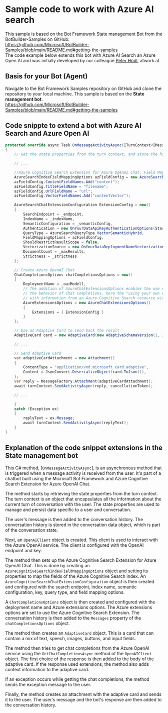 # Sample code to work with Azure AI search

This sample is based on the Bot Framework State management Bot from the BotBuilder-Samples on GitHub:  
https://github.com/Microsoft/BotBuilder-Samples/blob/main/README.md#getting-the-samples  
The code example below extends this bot with Azure AI Search an Azure Open AI and was initially developed by our colleague [Peter Hödl](https://github.com/peterhoedl), atwork.at.

## Basis for your Bot (Agent)

Navigate to the Bot Framework Samples repository on GitHub and clone the repository to your local machine. This sample is based on the **State management bot**.  
https://github.com/Microsoft/BotBuilder-Samples/blob/main/README.md#getting-the-samples 

## Code snippte to extend a bot with Azure AI Search and Azure Open AI

```csharp
protected override async Task OnMessageActivityAsync(ITurnContext<IMessageActivity> turnContext, CancellationToken cancellationToken)
{
    // Get the state properties from the turn context, and store the history of the conversation.

    // ...

    //Azure Cognitive Search Extension for Azure OpenAI Chat, Field Mappings
    AzureSearchIndexFieldMappingOptions azFieldConfig = new AzureSearchIndexFieldMappingOptions();
    azFieldConfig.ContentFieldNames.Add("content");
    azFieldConfig.TitleFieldName = "filename";
    azFieldConfig.UrlFieldName = "url";
    azFieldConfig.VectorFieldNames.Add("contentVector");

    AzureSearchChatExtensionConfiguration ExtensionConfig = new()
    {
        SearchEndpoint = _endpoint,
        IndexName = _indexName,
        SemanticConfiguration = _semanticConfig,
        Authentication = new OnYourDataApiKeyAuthenticationOptions(Startup.botConfiguration.searchKey),
        QueryType = AzureSearchQueryType.VectorSemanticHybrid,
        FieldMappingOptions = azFieldConfig,
        ShouldRestrictResultScope = false,
        VectorizationSource = new OnYourDataDeploymentNameVectorizationSource(_oaiVectorizer),
        DocumentCount = _maxResults,
        Strictness = _strictness
    };

    // Create Azure OpenAI Chat 
    ChatCompletionsOptions chatCompletionsOptions = new()
    {
        DeploymentName = _oaiModell,
        // The addition of AzureChatExtensionsOptions enables the use of Azure OpenAI capabilities that add to
        // the behavior of Chat Completions, here the "using your own data" feature to supplement the context
        // with information from an Azure Cognitive Search resource with documents that have been indexed.
        AzureExtensionsOptions = new AzureChatExtensionsOptions()
        {
            Extensions = { ExtensionConfig }
        }
    };

    // Use an Adaptive Card to send back the result
    AdaptiveCard card = new AdaptiveCard(new AdaptiveSchemaVersion(1, 3));

    // ...

    // Send Adaptive Card
    var adaptiveCardAttachment = new Attachment()
    {
        ContentType = "application/vnd.microsoft.card.adaptive",
        Content = JsonConvert.DeserializeObject(card.ToJson()),
    };
    var reply = MessageFactory.Attachment(adaptiveCardAttachment);
    await turnContext.SendActivityAsync(reply, cancellationToken);

    // ...

    }
    catch (Exception ex)
    {
        replyText = ex.Message;
        await turnContext.SendActivityAsync(replyText);
    }
}
```

## Explanation of the code snippet extensions in the State management bot

This C# method, [`OnMessageActivityAsync`], is an asynchronous method that is triggered when a message activity is received from the user. It's part of a chatbot built using the Microsoft Bot Framework and Azure Cognitive Search Extension for Azure OpenAI Chat.

The method starts by retrieving the state properties from the turn context. The turn context is an object that encapsulates all the information about the current turn of conversation with the user. The state properties are used to manage and persist data specific to a user and conversation.

The user's message is then added to the conversation history. The conversation history is stored in the conversation data object, which is part of the conversation state.

Next, an `OpenAIClient` object is created. This client is used to interact with the Azure OpenAI service. The client is configured with the OpenAI endpoint and key.

The method then sets up the Azure Cognitive Search Extension for Azure OpenAI Chat. This is done by creating an `AzureCognitiveSearchIndexFieldMappingOptions` object and setting its properties to map the fields of the Azure Cognitive Search index. An `AzureCognitiveSearchChatExtensionConfiguration` object is then created and configured with the search endpoint, index name, semantic configuration, key, query type, and field mapping options.

A `ChatCompletionsOptions` object is then created and configured with the deployment name and Azure extensions options. The Azure extensions options are set to use the Azure Cognitive Search Extension. The conversation history is then added to the `Messages` property of the `chatCompletionsOptions` object.

The method then creates an `AdaptiveCard` object. This is a card that can contain a mix of text, speech, images, buttons, and input fields.

The method then tries to get chat completions from the Azure OpenAI service using the `GetChatCompletionsAsync` method of the `OpenAIClient` object. The first choice of the response is then added to the body of the adaptive card. If the response used extensions, the method also adds context information to the adaptive card.

If an exception occurs while getting the chat completions, the method sends the exception message to the user.

Finally, the method creates an attachment with the adaptive card and sends it to the user. The user's message and the bot's response are then added to the conversation history.
